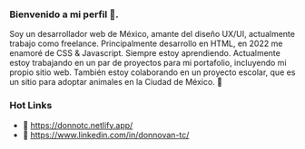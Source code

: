 ### Bienvenido a mi perfil 👋.

Soy un desarrollador web de México, amante del diseño UX/UI, actualmente trabajo como freelance. Principalmente desarrollo en HTML, en 2022 me enamoré de CSS & Javascript. Siempre estoy aprendiendo. Actualmente estoy trabajando en un par de proyectos para mi portafolio, incluyendo mi propio sitio web. También estoy colaborando en un proyecto escolar, que es un sitio para adoptar animales en la Ciudad de México. 💓

### Hot Links

- 🔗 https://donnotc.netlify.app/
- 👜 https://www.linkedin.com/in/donnovan-tc/
